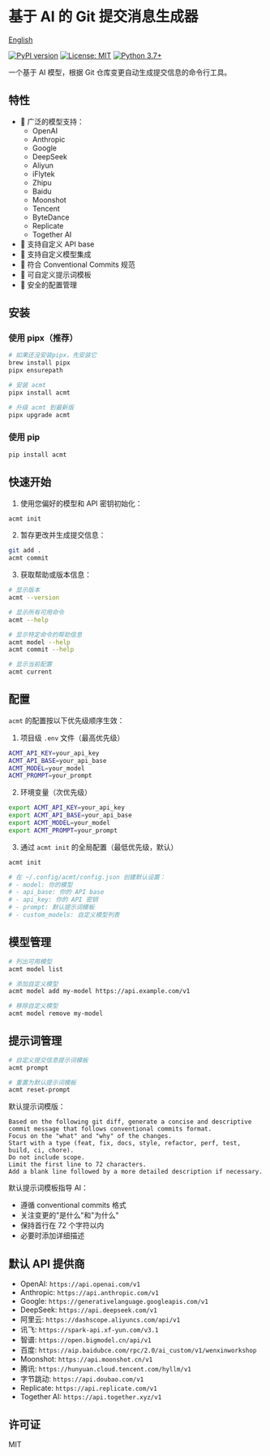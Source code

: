 # 基于 AI 的 Git 提交消息生成器

[English](./README.md)

[![PyPI version](https://badge.fury.io/py/acmt.svg)](https://badge.fury.io/py/acmt)
[![License: MIT](https://img.shields.io/badge/License-MIT-yellow.svg)](https://opensource.org/licenses/MIT)
[![Python 3.7+](https://img.shields.io/badge/python-3.7+-blue.svg)](https://www.python.org/downloads/)

一个基于 AI 模型，根据 Git 仓库变更自动生成提交信息的命令行工具。

## 特性

- 🤖 广泛的模型支持：
  - OpenAI
  - Anthropic
  - Google
  - DeepSeek
  - Aliyun
  - iFlytek
  - Zhipu
  - Baidu
  - Moonshot
  - Tencent
  - ByteDance
  - Replicate
  - Together AI
- 🔧 支持自定义 API base
- 🔧 支持自定义模型集成
- 📝 符合 Conventional Commits 规范
- 🎯 可自定义提示词模板
- 🔑 安全的配置管理

## 安装

### 使用 pipx（推荐）

```bash
# 如果还没安装pipx，先安装它
brew install pipx
pipx ensurepath

# 安装 acmt
pipx install acmt

# 升级 acmt 到最新版
pipx upgrade acmt
```

### 使用 pip

```bash
pip install acmt
```

## 快速开始

1. 使用您偏好的模型和 API 密钥初始化：

```bash
acmt init
```

2. 暂存更改并生成提交信息：

```bash
git add .
acmt commit
```

3. 获取帮助或版本信息：

```bash
# 显示版本
acmt --version

# 显示所有可用命令
acmt --help

# 显示特定命令的帮助信息
acmt model --help
acmt commit --help

# 显示当前配置
acmt current
```

## 配置

`acmt` 的配置按以下优先级顺序生效：

1. 项目级 `.env` 文件（最高优先级）

```bash
ACMT_API_KEY=your_api_key
ACMT_API_BASE=your_api_base
ACMT_MODEL=your_model
ACMT_PROMPT=your_prompt
```

2. 环境变量（次优先级）

```bash
export ACMT_API_KEY=your_api_key
export ACMT_API_BASE=your_api_base
export ACMT_MODEL=your_model
export ACMT_PROMPT=your_prompt
```

3. 通过 `acmt init` 的全局配置（最低优先级，默认）

```bash
acmt init

# 在 ~/.config/acmt/config.json 创建默认设置：
# - model: 你的模型
# - api_base: 你的 API base
# - api_key: 你的 API 密钥
# - prompt: 默认提示词模板
# - custom_models: 自定义模型列表
```

## 模型管理

```bash
# 列出可用模型
acmt model list

# 添加自定义模型
acmt model add my-model https://api.example.com/v1

# 移除自定义模型
acmt model remove my-model
```

## 提示词管理

```bash
# 自定义提交信息提示词模板
acmt prompt

# 重置为默认提示词模板
acmt reset-prompt

```
默认提示词模版：
```
Based on the following git diff, generate a concise and descriptive commit message that follows conventional commits format.
Focus on the "what" and "why" of the changes.
Start with a type (feat, fix, docs, style, refactor, perf, test, build, ci, chore).
Do not include scope.
Limit the first line to 72 characters.
Add a blank line followed by a more detailed description if necessary.
```

默认提示词模板指导 AI：

- 遵循 conventional commits 格式
- 关注变更的"是什么"和"为什么"
- 保持首行在 72 个字符以内
- 必要时添加详细描述

## 默认 API 提供商

- OpenAI: `https://api.openai.com/v1`
- Anthropic: `https://api.anthropic.com/v1`
- Google: `https://generativelanguage.googleapis.com/v1`
- DeepSeek: `https://api.deepseek.com/v1`
- 阿里云: `https://dashscope.aliyuncs.com/api/v1`
- 讯飞: `https://spark-api.xf-yun.com/v3.1`
- 智谱: `https://open.bigmodel.cn/api/v1`
- 百度: `https://aip.baidubce.com/rpc/2.0/ai_custom/v1/wenxinworkshop`
- Moonshot: `https://api.moonshot.cn/v1`
- 腾讯: `https://hunyuan.cloud.tencent.com/hyllm/v1`
- 字节跳动: `https://api.doubao.com/v1`
- Replicate: `https://api.replicate.com/v1`
- Together AI: `https://api.together.xyz/v1`

## 许可证

MIT
